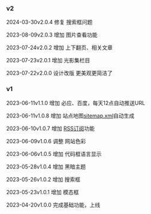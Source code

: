 <!--##{
    "description": "小站更新日志",
    "tag": [],
    "dateYY": "2023",
    "dateMM": "04",
    "dateDD": "20",
    "top": true,
    "Numword": 0,
    "signal":""
}##-->

### v2

<p class="updatetag">
<time datetime="2024-03-30">2024-03-30</time><span>v2.0.4</span> 
修复 搜索框问题
</p>

<p class="updatetag">
<time datetime="2023-08-09">2023-08-09</time><span>v2.0.3</span> 
增加 图片查看功能
</p>


<p class="updatetag">
<time datetime="2023-07-24">2023-07-24</time><span>v2.0.2</span> 
增加 上下翻页、相关文章
</p>

<p class="updatetag">
<time datetime="2023-07-23">2023-07-23</time><span>v2.0.1</span> 
增加 光影集栏目
</p>

<p class="updatetag">
<time datetime="2023-07-22">2023-07-22</time><span>v2.0.0</span> 
设计改版 更美观更简洁了
</p>

### v1

<p class="updatetag">
<time datetime="2023-06-11">2023-06-11</time><span>v1.1.0</span> 
增加 必应、百度，每天12点自动推送URL
</p>

<p class="updatetag">
<time datetime="2023-06-11">2023-06-11</time><span>v1.0.8</span> 
增加 站点地图<a href="/sitemap.xml" rel="站点地图">sitemap.xml</a>自动生成
</p>

<p class="updatetag">
<time datetime="2023-06-10">2023-06-10</time><span>v1.0.7</span> 
增加 <a href="/article/blog-5" rel="RSS订阅">RSS订阅</a>功能
</p>

<p class="updatetag">
<time datetime="2023-06-09">2023-06-09</time><span>v1.0.6</span> 
调整 网站色彩
</p>

<p class="updatetag">
<time datetime="2023-06-06">2023-06-06</time><span>v1.0.5</span> 
增加 代码框语言显示
</p>

<p class="updatetag">
<time datetime="2023-05-28">2023-05-28</time><span>v1.0.4</span> 
增加 黑暗主题
</p>

<p class="updatetag">
<time datetime="2023-05-26">2023-05-26</time><span>v1.0.2</span> 
增加 搜索框
</p>

<p class="updatetag">
<time datetime="2023-05-23">2023-05-23</time><span>v1.0.1</span> 
增加 模态框
</p>

<p class="updatetag">
<time datetime="2023-04-20">2023-04-20</time><span>v1.0.0</span> 
完成基础功能，上线
</p>
